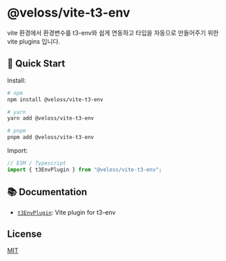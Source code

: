 # @veloss/vite-t3-env

vite 환경에서 환경변수를 t3-env와 쉽게 연동하고 타입을 자동으로 만들어주기 위한 vite plugins 입니다.

## 🚀 Quick Start

Install:

```bash
# npm
npm install @veloss/vite-t3-env

# yarn
yarn add @veloss/vite-t3-env

# pnpm
pnpm add @veloss/vite-t3-env
```

Import:

```ts
// ESM / Typescript
import { t3EnvPlugin } from "@veloss/vite-t3-env";
```

## 📚 Documentation

- [`t3EnvPlugin`](docs/t3-env-plugin.md): Vite plugin for t3-env

## License

[MIT](./LICENSE)

